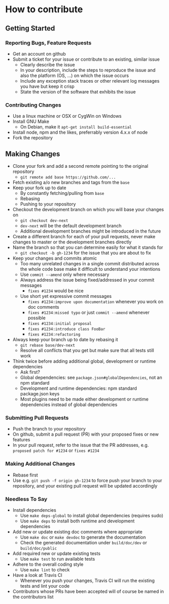 
# How to contribute


## Getting Started


### Reporting Bugs, Feature Requests

* Get an account on github
* Submit a ticket for your issue or contribute to an existing, similar issue
    * Clearly describe the issue
    * In your description, include the steps to reproduce the issue and also the platform (OS, ...) on which the issue occurs
    * Include any exception stack traces or other relevant log messages you have but keep it crisp
    * State the version of the software that exhibits the issue


### Contributing Changes

* Use a linux machine or OSX or CygWin on Windows
* Install GNU Make
    * On Debian, make it `apt-get install build-essential`
* Install node, npm and the likes, preferrably version 4.x.x of node
* Fork the repository


## Making Changes

* Clone your fork and add a second remote pointing to the original repository
    * `git remote add base https://github.com/...`
* Fetch existing a/o new branches and tags from the `base`
* Keep your fork up to date
    * By constantly fetching/pulling from `base`
    * Rebasing
    * Pushing to your repository
* Checkout the development branch on which you will base your changes on
    * `git checkout dev-next`
    * `dev-next` will be the default development branch
    * Additional development branches might be introduced in the future
* Create a different branch for each of your pull requests, never make changes to master or the development branches directly
* Name the branch so that you can determine easily for what it stands for
    * `git checkout -b gh-1234` for the issue that you are about to fix
* Keep your changes and commits atomic
    * Too many unrelated changes in a single commit distributed across the whole code base make it difficult to understand your intentions
    * Use `commit --amend` only where necessary
    * Always address the issue being fixed/addressed in your commit messages
        * `fixes #1234` would be nice
    * Use short yet expressive commit messages
        * `fixes #1234:improve upon documentation` whenever you work on doc comments
        * `fixes #1234:missed typo` or just `commit --amend` whenever possible
        * `fixes #1234:initial proposal`
        * `fixes #1234:introduce class FooBar`
        * `fixes #1234:refactoring`
* Always keep your branch up to date by rebasing it
    * `git rebase base/dev-next`
    * Resolve all conflicts that you get but make sure that all tests still work
* Think twice before adding additional global, development or runtime dependencies
    * Ask first?
    * Global dependencies: see `package.json#globalDependencies`, not an npm standard
    * Development and runtime dependencies: npm standard package.json keys
    * Most plugins need to be made either development or runtime dependencies instead of global dependencies


### Submitting Pull Requests

* Push the branch to your repository 
* On github, submit a pull request (PR) with your proposed fixes or new features
* In your pull request, refer to the issue that the PR addresses, e.g. `proposed patch for #1234` or `fixes #1234`


### Making Additional Changes

* Rebase first
* Use e.g. `git push -f origin gh-1234` to force push your branch to your repository, and your existing pull request will be updated accordingly


### Needless To Say

* Install dependencies
    * Use `make deps-global` to install global dependencies (requires sudo)
    * Use `make deps` to install both runtime and development dependencies
* Add new or update existing doc comments where appropriate
    * Use `make doc` or `make devdoc` to generate the documentation
    * Check the generated documentation under `build/doc/dev` or `build/doc/public`
* Add required new or update existing tests
    * Use `make test` to run available tests
* Adhere to the overall coding style
    * Use `make lint` to check
* Have a look at Travis CI
    * Whenever you push your changes, Travis CI will run the existing tests and lint your code
* Contributors whose PRs have been accepted will of course be named in the contributors list

